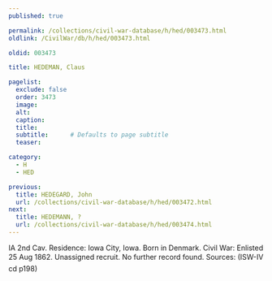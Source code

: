 ```yaml
---
published: true

permalink: /collections/civil-war-database/h/hed/003473.html
oldlink: /CivilWar/db/h/hed/003473.html

oldid: 003473

title: HEDEMAN, Claus

pagelist:
  exclude: false
  order: 3473
  image: 
  alt:
  caption:
  title:
  subtitle:      # Defaults to page subtitle
  teaser:

category: 
  - H 
  - HED

previous:
  title: HEDEGARD, John
  url: /collections/civil-war-database/h/hed/003472.html  
next:
  title: HEDEMANN, ?
  url: /collections/civil-war-database/h/hed/003474.html   
---
```

IA 2nd Cav. Residence: Iowa City, Iowa. Born in Denmark. Civil War: Enlisted 25 Aug 1862. Unassigned recruit. &#147;No further record found.&#148; Sources: (ISW-IV cd p198)